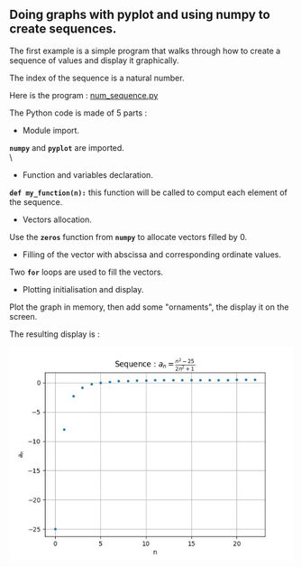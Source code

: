 ## Doing graphs with pyplot and using numpy to create sequences.
The first example is a simple program that walks through how to create a sequence of values and display it graphically.

The index of the sequence is a natural number.

Here is the program : [num_sequence.py](num_sequence.py)

The Python code is made of 5 parts :

- Module import.

**`numpy`** and **`pyplot`** are imported.\
 \
  
- Function and variables declaration.

**`def my_function(n):`** this function will be called to comput each element of the sequence.

- Vectors allocation.

Use the **`zeros`** function from **`numpy`** to allocate vectors filled by 0.

- Filling of the vector with abscissa and corresponding ordinate values.

Two **`for`** loops are used to fill the vectors.

- Plotting initialisation and display.

Plot the graph in memory, then add some "ornaments", the display it on the screen.

The resulting display is :

![](num_seq1.jpg)
